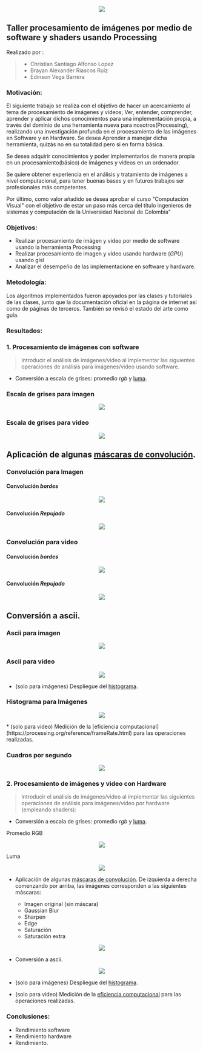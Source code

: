 <p align="center">  <img src="https://minas.medellin.unal.edu.co/proyectos/estudiocarga-amva/images/imagenes/10.jpg"> </p>

## Taller procesamiento de imágenes por medio de software y shaders usando Processing

Realizado por : 
> * Christian Santiago Alfonso Lopez
> * Brayan Alexander Riascos Ruíz
> * Edinson Vega Barrera

### Motivación: 
  El siguiente trabajo se realiza con el objetivo de hacer un acercamiento al tema de procesamiento de imágenes y videos; Ver, entender, comprender, aprender y aplicar dichos conocimientos para una implementación propia, a través del dominio de una herramienta nueva para nosotros(Processing), realizando una investigación profunda en el procesamiento de las imágenes en Software y en Hardware. Se desea Aprender a manejar dicha herramienta, quizás no en su totalidad pero si en forma básica.

Se desea adquirir conocimientos y poder implementarlos de manera propia en un procesamiento(básico) de imágenes y videos en un ordenador.

Se quiere obtener experiencia en el análisis y tratamiento de imágenes a nivel computacional, para tener buenas bases y en futuros trabajos ser profesionales más competentes.

Por último, como valor añadido se desea aprobar el curso "Computación Visual" con el objetivo de estar un paso más cerca del título ingenieros de sistemas y computación de la Universidad Nacional de Colombia"

### Objetivos: 
 * Realizar procesamiento de imágen y video por medio de software usando la herramienta Processing
 * Realizar procesamiento de imagen y video usando hardware (_GPU_)  usando glsl
 * Analizar el desempeño de las implementacione en software y hardware. 

### Metodología: 
  Los algoritmos implementados fueron apoyados por las clases y tutoriales de las clases, junto que la documentación oficial en la página de internet así como de páginas de terceros. También se revisó el estado del arte como guía.
  
### Resultados:

### 1. Procesamiento de imágenes con software 

> Introducir el análisis de imágenes/video al implementar las siguientes operaciones de análisis para imágenes/video usando software.

* Conversión a escala de grises: promedio _rgb_ y [luma](https://en.wikipedia.org/wiki/HSL_and_HSV#Disadvantages).
### Escala de grises para imagen

<p align="center">  <img src="https://github.com/csalfonsol/C.Visual_2020-l/blob/master/images/1.png"> </p>

### Escala de grises para video

<p align="center">  <img src="https://github.com/csalfonsol/C.Visual_2020-l/blob/master/images/6.gif" loop=infinite> </p>

## Aplicación de algunas [máscaras de convolución](https://en.wikipedia.org/wiki/Kernel_(image_processing)).

### Convolución para Imagen
#### Convolución *bordes*
<p align="center">  <img src="https://github.com/csalfonsol/C.Visual_2020-l/blob/master/images/2.png"> </p>

#### Convolución *Repujado*
<p align="center">  <img src="https://github.com/csalfonsol/C.Visual_2020-l/blob/master/images/3.png"> </p>

### Convolución para video
#### Convolución *bordes*
<p align="center">  <img src="https://github.com/csalfonsol/C.Visual_2020-l/blob/master/images/5.gif"> </p>

#### Convolución *Repujado*
<p align="center">  <img src="https://github.com/csalfonsol/C.Visual_2020-l/blob/master/images/7.gif"> </p>

## Conversión a ascii.

### Ascii para imagen

<p align="center">  <img src="https://github.com/csalfonsol/C.Visual_2020-l/blob/master/images/4.png"> </p>

### Ascii para video

<p align="center">  <img src="https://github.com/csalfonsol/C.Visual_2020-l/blob/master/images/8.gif"> </p>

* (solo para imágenes) Despliegue del [histograma](https://en.wikipedia.org/wiki/Image_histogram).

### Histograma para Imágenes

<p align="center">  <img src="https://github.com/csalfonsol/C.Visual_2020-l/blob/master/images/10.png"> </p>
* (solo para video) Medición de la [eficiencia computacional](https://processing.org/reference/frameRate.html) para las operaciones realizadas.

 ### Cuadros por segundo

<p align="center">  <img src="https://github.com/csalfonsol/C.Visual_2020-l/blob/master/images/11.gif"> </p>

### 2. Procesamiento de imágenes y video con Hardware

> Introducir el análisis de imágenes/video al implementar las siguientes operaciones de análisis para imágenes/video por hardware (empleando shaders):

* Conversión a escala de grises: promedio _rgb_ y [luma](https://en.wikipedia.org/wiki/HSL_and_HSV#Disadvantages).


Promedio RGB
<p align="center">  <img src="https://github.com/csalfonsol/C.Visual_2020-l/blob/master/images/11.png"> </p>

Luma
<p align="center">  <img src="https://github.com/csalfonsol/C.Visual_2020-l/blob/master/images/12.png"> </p>

* Aplicación de algunas [máscaras de convolución](https://en.wikipedia.org/wiki/Kernel_(image_processing)).
De izquierda a derecha comenzando por arriba, las imágenes corresponden a las siguientes máscaras:

    * Imagen original (sin máscara)
    * Gaussian Blur
    * Sharpen
    * Edge
    * Saturación
    * Saturación extra
<p align="center">  <img src="https://github.com/csalfonsol/C.Visual_2020-l/blob/master/images/13.png"> </p>




* Conversión a ascii.
<p align="center">  <img src="https://github.com/csalfonsol/C.Visual_2020-l/blob/master/images/3.png"> </p>

* (solo para imágenes) Despliegue del [histograma](https://en.wikipedia.org/wiki/Image_histogram).

* (solo para video) Medición de la [eficiencia computacional](https://processing.org/reference/frameRate.html) para las operaciones realizadas.

### Conclusiones: 

- Rendimiento software
- Rendimiento hardware 
- Rendimiento. 

